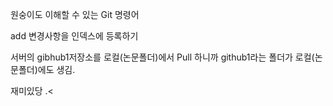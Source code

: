 ﻿원숭이도 이해할 수 있는 Git 명령어

add 변경사항을 인덱스에 등록하기

서버의 gibhub1저장소를 로컬(논문폴더)에서 Pull 하니까 
github1라는 폴더가 로컬(논문폴더)에도 생김.

재미있당 .< 
## 
